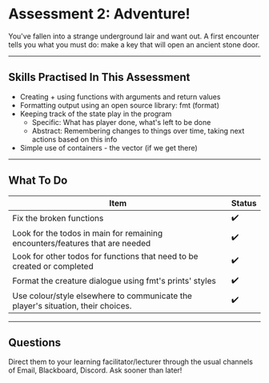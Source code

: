 # Assessment 2: Adventure!
 
 You've fallen into a strange underground lair and want out. 
 A first encounter tells you what you must do: make a key
 that will open an ancient stone door.

--------------------------------------------------------------

## Skills Practised In This Assessment
  
  - Creating + using functions with arguments and return values
  - Formatting output using an open source library: fmt (format)
  - Keeping track of the state play in the program
    + Specific: What has player done, what's left to be done
    + Abstract: Remembering changes to things over time, 
                taking next actions based on this info
  - Simple use of containers - the vector (if we get there)
 
-------------------------------------------------------------

## What To Do
| Item | Status |
|------|-------|
| Fix the broken functions | ✔️ |
| Look for the todos in main for remaining encounters/features that are needed | ✔️ |
| Look for other todos for functions that need to be created or completed | ✔️ |
| Format the creature dialogue using fmt's prints' styles | ✔️ |
| Use colour/style elsewhere to communicate the player's situation, their choices.| ✔️ |

-------------------------------------------------------------

## Questions
 
Direct them to your learning facilitator/lecturer through
the usual channels of Email, Blackboard, Discord. Ask sooner
than later!
